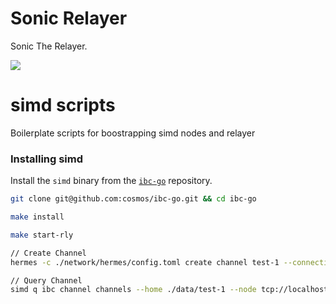 # Sonic Relayer

Sonic The Relayer. 

![](https://deluxe.news/wp-content/uploads/2022/04/1650461660_Sonic-Origins-is-the-remastered-classic-Sonic-collection-coming-June-780x470.png)

# simd scripts

Boilerplate scripts for boostrapping simd nodes and relayer

### Installing simd

Install the `simd` binary from the [`ibc-go`](https://github.com/cosmos/ibc-go) repository.

```bash
git clone git@github.com:cosmos/ibc-go.git && cd ibc-go

make install

make start-rly

// Create Channel
hermes -c ./network/hermes/config.toml create channel test-1 --connection-a connection-0 --port-a transfer --port-b transfer -v "ics20-1"

// Query Channel
simd q ibc channel channels --home ./data/test-1 --node tcp://localhost:16657
```

